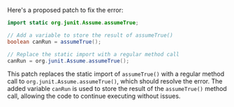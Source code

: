 Here's a proposed patch to fix the error:
```java
import static org.junit.Assume.assumeTrue;

// Add a variable to store the result of assumeTrue()
boolean canRun = assumeTrue();

// Replace the static import with a regular method call
canRun = org.junit.Assume.assumeTrue();
```
This patch replaces the static import of `assumeTrue()` with a regular method call to `org.junit.Assume.assumeTrue()`, which should resolve the error. The added variable `canRun` is used to store the result of the `assumeTrue()` method call, allowing the code to continue executing without issues.